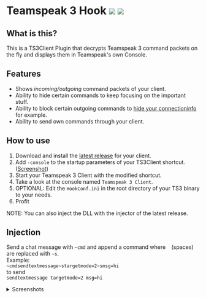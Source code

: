 # Teamspeak 3 Hook [![](https://img.shields.io/github/release/BerndSchmecka/TS3Hook.svg?style=flat-square)](../../releases/latest) [![](https://img.shields.io/github/downloads/BerndSchmecka/TS3Hook/total.svg?style=flat-square)]()

## What is this?

This is a TS3Client Plugin that decrypts Teamspeak 3 command packets on the fly and displays them in Teamspeak's own Console.

## Features

- Shows *incoming/outgoing* command packets of your client.
- Ability to hide certain commands to keep focusing on the important stuff.
- Ability to block certain outgoing commands to [hide your connectioninfo](https://github.com/ReSpeak/TS3Hook/issues/14) for example.
- Ability to send own commands through your client.

## How to use

1. Download and install the [latest release](https://github.com/ReSpeak/TS3Hook/releases/latest) for your client.
2. Add `-console` to the startup parameters of your TS3Client shortcut. ([Screenshot](https://i.imgur.com/a5HgomX.png))
3. Start your Teamspeak 3 Client with the modified shortcut.
4. Take a look at the console named `Teamspeak 3 Client`.
5. OPTIONAL: Edit the `HookConf.ini` in the root directory of your TS3 binary to your needs.
6. Profit

NOTE: You can also inject the DLL with the injector of the latest release.

## Injection

Send a chat message with `~cmd` and append a command where ` ` (spaces) are replaced with `~s`.  
Example:  
`~cmdsendtextmessage~stargetmode=2~smsg=hi`  
to send  
`sendtextmessage targetmode=2 msg=hi`



<details><summary>Screenshots</summary>

![](https://i.imgur.com/uBjPUcc.png)
![](https://i.imgur.com/0ZlwlQO.png)
![](https://i.imgur.com/sN9lR71.png)
</details>
